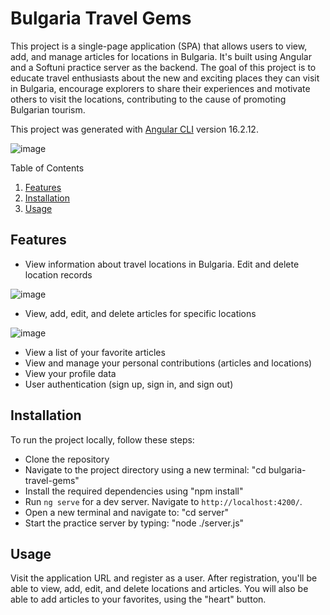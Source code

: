 # Bulgaria Travel Gems
This project is a single-page application (SPA) that allows users to view, add, and manage articles for locations in Bulgaria. It's built using Angular and a Softuni practice server as the backend. The goal of this project is to educate travel enthusiasts about the new and exciting places they can visit in Bulgaria, encourage explorers to share their experiences and motivate others to visit the locations, contributing to the cause of promoting Bulgarian tourism. 

This project was generated with [Angular CLI](https://github.com/angular/angular-cli) version 16.2.12.

![image](https://github.com/VeselinaSidova/Bulgaria-Travel-Gems/assets/83277433/b13049db-75ab-40f7-b17b-1ca6b33de4b2)

Table of Contents

   1. [Features](#features)
   2. [Installation](#installation)
   3. [Usage](#usage)

## Features
* View information about travel locations in Bulgaria. Edit and delete location records
  
![image](https://github.com/VeselinaSidova/Bulgaria-Travel-Gems/assets/83277433/ca2a4a23-6bca-4a70-8b25-ac0570556efc)

* View, add, edit, and delete articles for specific locations
  
![image](https://github.com/VeselinaSidova/Bulgaria-Travel-Gems/assets/83277433/e154c4ae-12f2-458f-a505-ce3ab9252f43)

* View a list of your favorite articles
* View and manage your personal contributions (articles and locations)
* View your profile data
* User authentication (sign up, sign in, and sign out)

## Installation
To run the project locally, follow these steps:

- Clone the repository
- Navigate to the project directory using a new terminal: "cd bulgaria-travel-gems"
- Install the required dependencies using "npm install"
- Run `ng serve` for a dev server. Navigate to `http://localhost:4200/`. 
- Open a new terminal and navigate to: "cd server"
- Start the practice server by typing: "node ./server.js"


## Usage
Visit the application URL and register as a user. After registration, you'll be able to view, add, edit, and delete locations and articles. You will also be able to add articles to your favorites, using the "heart" button.
